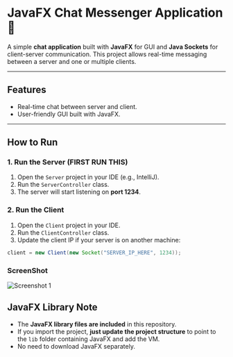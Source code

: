 # JavaFX Chat Messenger Application 💬

A simple **chat application** built with **JavaFX** for GUI and **Java Sockets** for client-server communication. This project allows real-time messaging between a server and one or multiple clients.  

----

## Features

- Real-time chat between server and client.  
- User-friendly GUI built with JavaFX.  

----

## How to Run

### 1. Run the Server (FIRST RUN THIS)
1. Open the `Server` project in your IDE (e.g., IntelliJ).  
2. Run the `ServerController` class.  
3. The server will start listening on **port 1234**.  

### 2. Run the Client
1. Open the `Client` project in your IDE.  
2. Run the `ClientController` class.  
3. Update the client IP if your server is on another machine:  
```java
client = new Client(new Socket("SERVER_IP_HERE", 1234));
```
### ScreenShot

![Screenshot 1](ss/ss.png)



## JavaFX Library Note

- The **JavaFX library files are included** in this repository.  
- If you import the project, **just update the project structure** to point to the `lib` folder containing JavaFX and add the VM.  
- No need to download JavaFX separately.  

